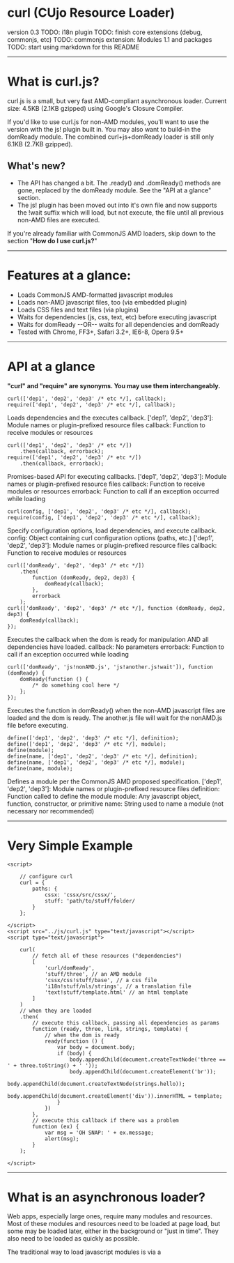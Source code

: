 curl (CUjo Resource Loader)
=====================

version 0.3
TODO: i18n plugin
TODO: finish core extensions (debug, commonjs, etc)
TODO: commonjs extension: Modules 1.1 and packages
TODO: start using markdown for this README

----------------------------------------

What is curl.js?
================

curl.js is a small, but very fast AMD-compliant asynchronous loader.
Current size: 4.5KB (2.1KB gzipped) using Google's Closure Compiler.

If you'd like to use curl.js for non-AMD modules, you'll want to  use the
version with the js! plugin built in.  You may also want to build-in the
domReady module.  The combined curl+js+domReady loader is still only
6.1KB (2.7KB gzipped).

What's new?
----------
* The API has changed a bit. The .ready() and .domReady() methods are gone,
  replaced by the domReady module.  See the "API at a glance" section.
* The js! plugin has been moved out into it's own file and now supports
  the !wait suffix which will load, but not execute, the file until
  all previous non-AMD files are executed.

If you're already familiar with CommonJS AMD loaders, skip down to the section
"**How do I use curl.js?**"

----------------------------------------

Features at a glance:
=====================

* Loads CommonJS AMD-formatted javascript modules
* Loads non-AMD javascript files, too (via embedded plugin)
* Loads CSS files and text files (via plugins)
* Waits for dependencies (js, css, text, etc) before executing javascript
* Waits for domReady --OR-- waits for all dependencies and domReady
* Tested with Chrome, FF3+, Safari 3.2+, IE6-8, Opera 9.5+

----------------------------------------

API at a glance
===============

**"curl" and "require" are synonyms. You may use them interchangeably.**

	curl(['dep1', 'dep2', 'dep3' /* etc */], callback);
	require(['dep1', 'dep2', 'dep3' /* etc */], callback);

Loads dependencies and the executes callback.
['dep1', 'dep2', 'dep3']: Module names or plugin-prefixed resource files
callback: Function to receive modules or resources


	curl(['dep1', 'dep2', 'dep3' /* etc */])
		.then(callback, errorback);
	require(['dep1', 'dep2', 'dep3' /* etc */])
		.then(callback, errorback);

Promises-based API for executing callbacks.
['dep1', 'dep2', 'dep3']: Module names or plugin-prefixed resource files
callback: Function to receive modules or resources
errorback: Function to call if an exception occurred while loading


	curl(config, ['dep1', 'dep2', 'dep3' /* etc */], callback);
	require(config, ['dep1', 'dep2', 'dep3' /* etc */], callback);

Specify configuration options, load dependencies, and execute callback.
config: Object containing curl configuration options (paths, etc.)
['dep1', 'dep2', 'dep3']: Module names or plugin-prefixed resource files
callback: Function to receive modules or resources


	curl(['domReady', 'dep2', 'dep3' /* etc */])
		.then(
			function (domReady, dep2, dep3) {
				domReady(callback);
			},
			errorback
		);
	curl(['domReady', 'dep2', 'dep3' /* etc */], function (domReady, dep2, dep3) {
		domReady(callback);
	});

Executes the callback when the dom is ready for manipulation AND
all dependencies have loaded.
callback: No parameters
errorback: Function to call if an exception occurred while loading


	curl(['domReady', 'js!nonAMD.js', 'js!another.js!wait']), function (domReady) {
		domReady(function () {
			/* do something cool here */
		};
	});

Executes the function in domReady() when the non-AMD javascript files
are loaded and the dom is ready.
The another.js file will wait for the nonAMD.js file before executing.


	define(['dep1', 'dep2', 'dep3' /* etc */], definition);
	define(['dep1', 'dep2', 'dep3' /* etc */], module);
	define(module);
	define(name, ['dep1', 'dep2', 'dep3' /* etc */], definition);
	define(name, ['dep1', 'dep2', 'dep3' /* etc */], module);
	define(name, module);

Defines a module per the CommonJS AMD proposed specification.
['dep1', 'dep2', 'dep3']: Module names or plugin-prefixed resource files
definition: Function called to define the module
module: Any javascript object, function, constructor, or primitive
name: String used to name a module (not necessary nor recommended)

----------------------------------------

Very Simple Example
===================

	<script>

		// configure curl
		curl = {
			paths: {
				cssx: 'cssx/src/cssx/',
				stuff: 'path/to/stuff/folder/
			}
		};

	</script>
	<script src="../js/curl.js" type="text/javascript"></script>
	<script type="text/javascript">

		curl(
			// fetch all of these resources ("dependencies")
			[
				'curl/domReady',
				'stuff/three', // an AMD module
				'cssx/css!stuff/base', // a css file
				'i18n!stuff/nls/strings', // a translation file
				'text!stuff/template.html' // an html template
			]
		)
		// when they are loaded
		.then(
			// execute this callback, passing all dependencies as params
			function (ready, three, link, strings, template) {
				// when the dom is ready
				ready(function () {
					var body = document.body;
					if (body) {
						body.appendChild(document.createTextNode('three == ' + three.toString() + ' '));
						body.appendChild(document.createElement('br'));
						body.appendChild(document.createTextNode(strings.hello));
						body.appendChild(document.createElement('div')).innerHTML = template;
					}
				})
			},
			// execute this callback if there was a problem
			function (ex) {
				var msg = 'OH SNAP: ' + ex.message;
				alert(msg);
			}
		);

	</script>

----------------------------------------

What is an asynchronous loader?
===============================

Web apps, especially large ones, require many modules and resources. Most of
these modules and resources need to be loaded at page load, but some may be
loaded later, either in the background or "just in time". They also need to be
loaded as quickly as possible.

The traditional way to load javascript modules is via a <SCRIPT> element in
an HTML page. Similarly, CSS files are loaded via a <LINK> element, and
text resources are either loaded in the page or via XHR calls.

The problem with <SCRIPT> and <LINK> elements is that a browser must execute
them sequentially since it has no idea if one may depend on another. It just
assumes the developer has placed them in the correct order and that there are
dependencies. (The term "synchronous loading" is used to describe this process
since the elements are executed in a single timeline.)

If there are no dependencies between two files, loading them sequentially is
a waste of time. These files could be loaded and executed in parallel (i.e
at the same time).

An asynchronous loader does just that: it loads javascript files (and 
other types of files) in parallel whenever possible.

curl.js has lots of company. Other async loaders include LABjs, Steal.js,
yepnope.js, $script.js, the Backdraft loader (bdLoader), and RequireJS.

----------------------------------------

What is AMD?
============

Asynchronous Module Definition is the CommonJS proposed standard for
asynchronous loaders. It defines a simple API that developers can use to
write their javascript modules so that they may be loaded by any compliant
loader.

AMD's API focuses on two globally-available functions: require() and define().
require() specifies a list of dependent modules or resources that must be
loaded before running a set of code. This code resides in a callback function
that is executed asynchronously, i.e. it runs later, not in the current
"thread".  Specifically, it executes when all of the dependencies are loaded
and ready.  

Actually, the proposal says that the require() function could have a different 
name -- or could even be implemented differently.  To keep with convention -- 
and to better integrate with non-AMD CommonJS modules -- we're using
require(), but curl() is also an alias to require().

It's more important that the define() method be consistent.  This is the method
that tells the loader what modules have been loaded by a script. define() also
specifies a list of dependencies and a callback function that defines and/or
creates the resource when the dependencies are ready.  Optionally, define()
also takes a name parameter, but this is mainly for build tools and optimizers.

AMD's API also helps code reuse by providing compatibility with CommonJS
server modules. AMD-compliant loaders support the same require() syntax and
argument signatures as server-side javascript (ssjs) modules.

Not all async loaders are AMD-compliant. Of the list above, only the following
are AMD-compliant:

curl.js (http://github.com/unscriptable/curl)
RequireJS (http://requirejs.org/)
backdraft loader (http://http://bdframework.org/bdLoad/index.html)

The beauty of AMD loaders is their ability to remove the drudgery of manually
managing dependencies.  Since all dependencies are listed within the 
modules, the loader will ensure that everything is loaded into the browser -- 
and in the right order.

----------------------------------------

What makes curl different from other AMD loaders?
=================================================

curl.js is much smaller than other loaders. Less than 1/2 the size of the
others in the list above. It's able to achieve this via a Promises-based
design. (Promises are another CommonJS proposed standard.) curl also requires 
the use of AMD-compliant javascript files, rather than provide backwards
compatibility with non-AMD files. This eliminated dozens of lines of code.

curl.js will load non-AMD modules with a forthcoming plugin.

curl.js communicates with it's plugins via Promises, rather than a simple
callback function. This allows proactive error handling, rather than detecting
problems via a timeout, which can be tricky to set correctly. curl does this in
a backwards-compatible way so AMD-compliant plugins will still work in curl.

curl.js will also return a promise from require() calls. This allows you to
write code like this:

	require(
		[
			'myApp/moduleA',
			'myApp/moduleB'
		],
	).then(
		function success (A, B) {
			// load myApp here!
		},
		function failure (ex) {
			alert('myApp didn't load. reason: ' + ex.message);
		}
	);

(When using CommonJS sync syntax {{{var res = require('resName');}}}, a promise
isn't returned since the resource is returned synchronously. duh)

----------------------------------------

Can curl.js work with non-AMD javascript files?
===============================================

Yes, but why would you?  Once you start using AMD, you'll never go back! :)

You may use non-AMD javascript files by specifying the js! plugin prefix
like this:

	require(
		[
			'js!plainOldJsFile1.js',
			'js!anotherPlainOldJsFile.js!wait'
		]
	).then(
		function () {
			/* do something with your plain, boring javascript files */
		},
		function () {
			/* do something if any fail to load */
		}
	);

The !wait suffix instructs curl.js to wait for previous scripts to execute
before executing. It downloads in parallel with the previous scripts, though,
unless you specify jsPrefetch:false in the config.  Be sure to have proper
cache headers set if you plan to use jsPrefetch:true or scripts will get
downloaded twice.

----------------------------------------

Can curl.js load non-javascript files?
=======================

Yes, curl.js follows the CommonJS Loader Plugin specification, so you can use
any compatible plugin. The following plugins are included:

js! -- loads non-AMD javascript files
text! -- loads text files

You can also load css files by using the AMD plugin at the following repo:
https://github.com/unscriptable/cssx/blob/master/src/cssx/css.js

The following plugins are planned:

i18n! -- loads text strings and other locale-specific constants
cssx! -- loads and automatically shims css files for older browsers

----------------------------------------

----------------------------------------

How are modules loaded?
=======================

TODO: overview, baseUrl, paths

----------------------------------------

What are AMD plugins?
=====================

AMD supports the notion of plugins. Plugins are AMD modules that can be used to
load javascript modules -- or other types of resources. curl comes with several
plugins already, including a text plugin (for templates or other text
resources), a css plugin, a sync plugin (for loading modules synchronously),
and a debug plugin (for collecting and logging details of the inner workings of
curl).

Plugins are designated by a prefix on the name of the module or resource to be
loaded. They are delineated by a ! symbol. The following example shows the use
of some plugins:

	define(
		[
			'text!myTemplate.html',
			'css!myCssFile'
		],
		function (templateString, cssLinkNode) {
			// do something with the template and css here
		}
	);

Since plugins are just AMD modules, they would typically be referenced using
their fully-pathed names. curl provides a pluginPath configuration option that
allows you to specify the folder where [most of] your plugins reside so you
don't have to specify their full paths.  This also helps with compatibility
with other AMD loaders that assume that certain plugins are bundled and
internally mapped.

If one or more of your plugins does not reside in the folder specified by the
pluginPath config option, you can use its full path or you can specify a path
for it in curl's paths config object.

	// example of a fully-pathed plugin under the cssx folder
	define(['cssx/cssx!myCssFile'], function (cssxDef) {
		// do some awesome css stuff here
	});

(cssx is the Cujo Style Sheet eXtender AMD plugin that repairs browser css
deficiencies on-the-fly.)

Plugins can also have configuration options. Global options can be specified
on curl's configuration object. Options can also be supplied to plugins via
suffixes. Suffixes are also delineated by the ! symbol. Here's an example of
a plugin using options:

	// don't try to repair IE6-8 opacity issues in my css file
	define(['cssx/cssx!myCssFile!ignore:opacity'], function (cssxDef) {
		// do some awesome css stuff here
	});

----------------------------------------

How do I use curl.js?
=====================

TODO: step-by-step instructions

(take a look at the test files for some example code)

----------------------------------------

Too Many Modules!
=================

I have dozens (or hundreds) of modules. Even with parallel loading, the
performance sucks! What can I do about that?

True! No parallel loader can lessen the latency required to create an HTTP
connection. If you have dozens or hundreds of files to download, it's going to
take time to initiate each of the connections.

However, there are tools to that are designed to fix this problem! There are
builders and compilers. dojo users are probably already familiar with dojo's
build tool and optimizer. RequireJS comes with a build tool and Google's
Closure compiler.

The build tool is used to concatenate several modules (and/or resources)
into just a few files. It does this by following the dependency chain
specified in the define() and require() calls. You can specify which top-level
modules or resources are in each file and the build tool finds the rest.

After the build tool creates the concatenated files, the files can be passed
into a compiler (also called a shrinker or compressor).

We're writing curl to be compatible with RequireJS's build tool, but there's
also another cujo project in the pipeline: cram. Cram is the Cujo Resource
AsseMbler. cram will be ready by mid 2011, so use another build tool or a
custom shell script in the mean time.

----------------------------------------

Many thanks to Bryan Forbes for helping to clean up my code and for making
cujo's domReady much more robust.
More about Bryan: http://www.reigndropsfall.net/

Kudos also to James Burke who instigated the CommonJS AMD proposal and
paved the way to create AMD-style loaders.
More about James: http://tagneto.blogspot.com/

Shout out to Kris Zyp for excellent ideas and feedback and Kyle Simpson who
is inarguably the godfather of javascript loading.
